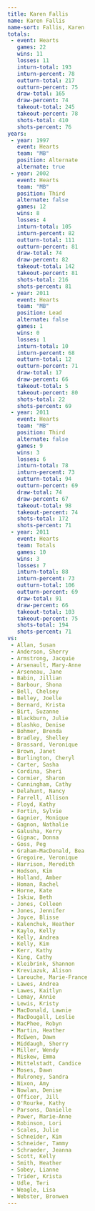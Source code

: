 ```yaml
---
title: Karen Fallis
name: Karen Fallis
name-sort: Fallis, Karen
totals:
 - event: Hearts
   games: 22
   wins: 11
   losses: 11
   inturn-total: 193
   inturn-percent: 78
   outturn-total: 217
   outturn-percent: 75
   draw-total: 165
   draw-percent: 74
   takeout-total: 245
   takeout-percent: 78
   shots-total: 410
   shots-percent: 76
years:
 - year: 1997
   event: Hearts
   team: "MB"
   position: Alternate
   alternate: true
 - year: 2002
   event: Hearts
   team: "MB"
   position: Third
   alternate: false
   games: 12
   wins: 8
   losses: 4
   inturn-total: 105
   inturn-percent: 82
   outturn-total: 111
   outturn-percent: 81
   draw-total: 74
   draw-percent: 82
   takeout-total: 142
   takeout-percent: 81
   shots-total: 216
   shots-percent: 81
 - year: 2011
   event: Hearts
   team: "MB"
   position: Lead
   alternate: false
   games: 1
   wins: 0
   losses: 1
   inturn-total: 10
   inturn-percent: 68
   outturn-total: 12
   outturn-percent: 71
   draw-total: 17
   draw-percent: 66
   takeout-total: 5
   takeout-percent: 80
   shots-total: 22
   shots-percent: 69
 - year: 2011
   event: Hearts
   team: "MB"
   position: Third
   alternate: false
   games: 9
   wins: 3
   losses: 6
   inturn-total: 78
   inturn-percent: 73
   outturn-total: 94
   outturn-percent: 69
   draw-total: 74
   draw-percent: 67
   takeout-total: 98
   takeout-percent: 74
   shots-total: 172
   shots-percent: 71
 - year: 2011
   event: Hearts
   team: Totals
   games: 10
   wins: 3
   losses: 7
   inturn-total: 88
   inturn-percent: 73
   outturn-total: 106
   outturn-percent: 69
   draw-total: 91
   draw-percent: 66
   takeout-total: 103
   takeout-percent: 75
   shots-total: 194
   shots-percent: 71
vs:
 - Allan, Susan
 - Anderson, Sherry
 - Armstrong, Jacquie
 - Arsenault, Mary-Anne
 - Arseneau, Jane
 - Babin, Jillian
 - Barbour, Shona
 - Bell, Chelsey
 - Belley, Joelle
 - Bernard, Krista
 - Birt, Suzanne
 - Blackburn, Julie
 - Blashko, Denise
 - Bohmer, Brenda
 - Bradley, Shelley
 - Brassard, Veronique
 - Brown, Janet
 - Burlington, Cheryl
 - Carter, Sasha
 - Cordina, Sheri
 - Cormier, Sharon
 - Cunningham, Cathy
 - Delahunt, Nancy
 - Farrell, Allison
 - Floyd, Kathy
 - Fortin, Sylvie
 - Gagnier, Monique
 - Gagnon, Nathalie
 - Galusha, Kerry
 - Gignac, Donna
 - Goss, Peg
 - Graham-MacDonald, Bea
 - Gregoire, Veronique
 - Harrison, Meredith
 - Hodson, Kim
 - Holland, Amber
 - Homan, Rachel
 - Horne, Kate
 - Iskiw, Beth
 - Jones, Colleen
 - Jones, Jennifer
 - Joyce, Blisse
 - Kalenchuk, Heather
 - Kaylo, Kelly
 - Kelly, Andrea
 - Kelly, Kim
 - Kerr, Kathy
 - King, Cathy
 - Kleibrink, Shannon
 - Kreviazuk, Alison
 - Larouche, Marie-France
 - Lawes, Andrea
 - Lawes, Kaitlyn
 - Lemay, Annie
 - Lewis, Kristy
 - MacDonald, Lawnie
 - MacDougall, Leslie
 - MacPhee, Robyn
 - Martin, Heather
 - McEwen, Dawn
 - Middaugh, Sherry
 - Miller, Wendy
 - Miskew, Emma
 - Mittelstadt, Candice
 - Moses, Dawn
 - Mulroney, Sandra
 - Nixon, Amy
 - Nowlan, Denise
 - Officer, Jill
 - O'Rourke, Kathy
 - Parsons, Danielle
 - Power, Marie-Anne
 - Robinson, Lori
 - Scales, Julie
 - Schneider, Kim
 - Schneider, Tammy
 - Schraeder, Jeanna
 - Scott, Kelly
 - Smith, Heather
 - Sobey, Lianne
 - Trider, Krista
 - Udle, Teri
 - Weagle, Lisa
 - Webster, Bronwen
---
```

